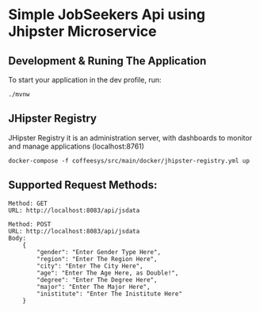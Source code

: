 # Simple JobSeekers Api using Jhipster Microservice

## Development & Runing The Application

To start your application in the dev profile, run:
```
./mvnw
```

## JHipster Registry
JHipster Registry it is an administration server, with dashboards to monitor and manage applications (localhost:8761)
```
docker-compose -f coffeesys/src/main/docker/jhipster-registry.yml up
```

## Supported Request Methods:
```HTTP
Method: GET
URL: http://localhost:8083/api/jsdata
```

```HTTP
Method: POST
URL: http://localhost:8083/api/jsdata
Body:
    {
        "gender": "Enter Gender Type Here",
        "region": "Enter The Region Here",
        "city": "Enter The City Here",
        "age": "Enter The Age Here, as Double!",
        "degree": "Enter The Degree Here",
        "major": "Enter The Major Here",
        "inistitute": "Enter The Inistitute Here"
    }
```
